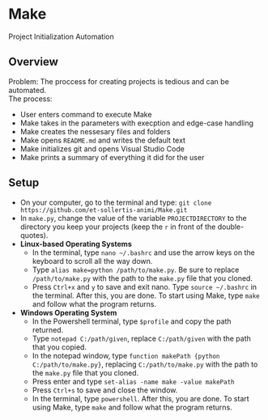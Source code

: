 # Make
Project Initialization Automation

## Overview
Problem: The proccess for creating projects is tedious and can be automated.\
The process:
- User enters command to execute Make
- Make takes in the parameters with execption and edge-case handling
- Make creates the nessesary files and folders
- Make opens ```README.md``` and writes the default text
- Make initializes git and opens Visual Studio Code
- Make prints a summary of everything it did for the user
## Setup
- On your computer, go to the terminal and type: ```git clone https://github.com/et-sollertis-animi/Make.git```
- In ```make.py```, change the value of the variable ```PROJECTDIRECTORY``` to the directory you keep your projects (keep the ```r``` in front of the double-quotes).
- **Linux-based Operating Systems**
	- In the terminal, type ```nano ~/.bashrc``` and use the arrow keys on the keyboard to scroll all the way down. 
	- Type ```alias make=python /path/to/make.py```. Be sure to replace ```/path/to/make.py``` with the path to the ```make.py``` file that you cloned.
	- Press ```Ctrl+x``` and ```y``` to save and exit nano. Type ```source ~/.bashrc``` in the terminal. After this, you are done. To start using Make, type ```make``` and follow what the program returns.
- **Windows Operating System**
	- In the Powershell terminal, type ```$profile``` and copy the path returned.
	- Type ```notepad C:/path/given```, replace ```C:/path/given``` with the path that you copied.
	- In the notepad window, type ```function makePath {python C:/path/to/make.py}```, replacing ```C:/path/to/make.py``` with the path to the ```make.py``` file that you cloned.
	- Press enter and type ```set-alias -name make -value makePath```
	- Press ```Ctrl+s``` to save and close the window.
	- In the terminal, type ```powershell```. After this, you are done. To start using Make, type ```make``` and follow what the program returns.
